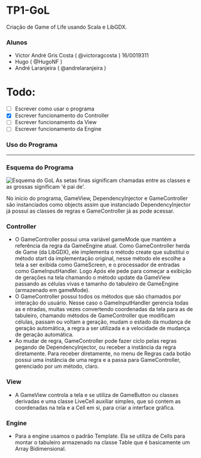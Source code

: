 # TP1-GoL
Criação de Game of Life usando Scala e LibGDX.

### Alunos
* Victor André Gris Costa ( @victoragcosta )  16/0019311
* Hugo ( @HugoNF )
* André Laranjeira ( @andrelaranjeira )

# Todo:
- [ ] Escrever como usar o programa
- [x] Escrever funcionamento do Controller
- [ ] Escrever funcionamento da View
- [ ] Escrever funcionamento da Engine

### Uso do Programa
---

### Esquema do Programa
![Esquema do GoL](http://i63.tinypic.com/29ofhop.png)
As setas finas significam chamadas entre as classes e as grossas significam 'é pai de'.


No início do programa, GameView, DependencyInjector e GameController são instanciados como objects assim que instanciado DependencyInjector já possui as classes de regras e GameController já as pode acessar. 

### Controller
* O GameController possui uma variável gameMode que mantém a referência da regra da GameEngine atual. Como GameController herda de Game (da LibGDX), ele implementa o método create que substitui o método start da implementação original, nesse método ele escolhe a tela a ser exibida como GameScreen, e o processador de entradas como GameInputHandler. Logo Após ele pede para começar a exibição de gerações na tela chamando o método update da GameView passando as células vivas e tamanho do tabuleiro de GameEngine (armazenado em gameMode).
* O GameController possui todos os métodos que são chamados por interação do usuário. Nesse caso o GameInputHandler gerencia todas as e ntradas, muitas vezes convertendo coordenadas da tela para as de tabuleiro, chamando métodos de GameController que modificam células, passam ou voltam a geração, mudam o estado da mudança de geração automática, a regra a ser utilizada e a velocidade de mudança de geração automática.
* Ao mudar de regra, GameController pode fazer ciclo pelas regras pegando de DependencyInjector, ou receber a instância da regra diretamente. Para receber diretamente, no menu de Regras cada botão possui uma instância de uma regra e a passa para GameController, gerenciado por um método, claro.

### View
* A GameView controla a tela e se utiliza de GameButton ou classes derivadas e uma classe LiveCell auxiliar simples, que só contem as coordenadas na tela e a Cell em si, para criar a interface gráfica.

### Engine
* Para a engine usamos o padrão Template. Ela se utiliza de Cells para montar o tabuleiro armazenado na classe Table que é basicamente um Array Bidimensional.
